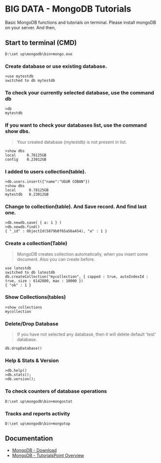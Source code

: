 # BIG DATA - MongoDB Tutorials
Basic MongoDB functions and tutorials on terminal. Please install mongoDB on your server. And then,

## Start to terminal (CMD)
```
D:\set up\mongodb\bin>mongo.exe
```

### Create database or use existing database.
```
>use mytestdb
switched to db mytestdb
```

### To check your currently selected database, use the command db
```
>db
mytestdb
```

### If you want to check your databases list, use the command show dbs.
> Your created database (mytestdb) is not present in list. 
```
>show dbs
local     0.78125GB
config    0.23012GB
```

### I added to users collection(table).
```
>db.users.insert({"name":"UGUR COBAN"})
>show dbs
local      0.78125GB
mytestdb   0.23012GB
```

### Change to collection(table). And Save record. And find last one.
```
>db.newdb.save( { a: 1 } )
>db.newdb.find()
{ "_id" : ObjectId(5879b0f65a56a454), "a" : 1 }
```

### Create a collection(Table)
> MongoDB creates collection automatically, when you insert some document. Also you can create before.
```
use latestdb
switched to db latestdb
db.createCollection("mycollection", { capped : true, autoIndexId : true, size : 6142800, max : 10000 })
{ "ok" : 1 }
```

### Show Collections(tables)
```
>show collections
mycollection
```

### Delete/Drop Database
> If you have not selected any database, then it will delete default 'test' database.
```
db.dropDatabase()
```

### Help & Stats & Version
```
>db.help()
>db.stats();
>db.version();
```

### To check counters of database operations
```
D:\set up\mongodb\bin>mongostat
```

### Tracks and reports activity
```
D:\set up\mongodb\bin>mongotop
```

## Documentation

* [MongoDB - Download](https://www.mongodb.com/download-center/community)
* [MongoDB - TutorialsPoint Overview](https://www.tutorialspoint.com/mongodb/index.htm)
